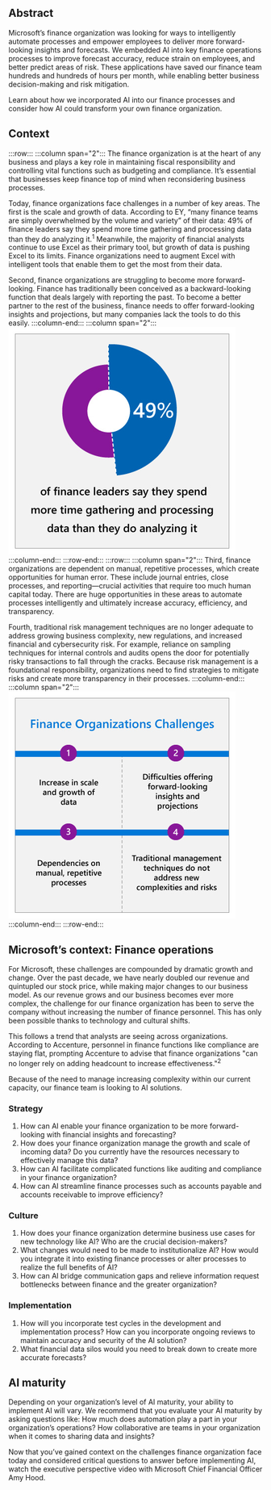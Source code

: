 ## Abstract

Microsoft’s finance organization was looking for ways to intelligently automate processes and empower employees to deliver more forward-looking insights and forecasts. We embedded AI into key finance operations processes to improve forecast accuracy, reduce strain on employees, and better predict areas of risk. These applications have saved our finance team hundreds and hundreds of hours per month, while enabling better business decision-making and risk mitigation.

Learn about how we incorporated AI into our finance processes and consider how AI could transform your own finance organization.

## Context

:::row:::
:::column span="2":::
The finance organization is at the heart of any business and plays a key role in maintaining fiscal responsibility and controlling vital functions such as budgeting and compliance. It’s essential that businesses keep finance top of mind when reconsidering business processes.

Today, finance organizations face challenges in a number of key areas. The first is the scale and growth of data. According to EY, “many finance teams are simply overwhelmed by the volume and variety” of their data: 49% of finance leaders say they spend more time gathering and processing data than they do analyzing it.<sup>1</sup> Meanwhile, the majority of financial analysts continue to use Excel as their primary tool, but growth of data is pushing Excel to its limits. Finance organizations need to augment Excel with intelligent tools that enable them to get the most from their data.

Second, finance organizations are struggling to become more forward-looking. Finance has traditionally been conceived as a backward-looking function that deals largely with reporting the past. To become a better partner to the rest of the business, finance needs to offer forward-looking insights and projections, but many companies lack the tools to do this easily.
:::column-end:::
:::column span="2":::
![49% of finance leaders say they spend more time gathering and processing data than they do analyzing it](../media/2.2.1.A.Finance-case-study-intro.jpg)
:::column-end:::
:::row-end:::
:::row:::
:::column span="2":::
Third, finance organizations are dependent on manual, repetitive processes, which create opportunities for human error. These include journal entries, close processes, and reporting—crucial activities that require too much human capital today. There are huge opportunities in these areas to automate processes intelligently and ultimately increase accuracy, efficiency, and transparency.

Fourth, traditional risk management techniques are no longer adequate to address growing business complexity, new regulations, and increased financial and cybersecurity risk. For example, reliance on sampling techniques for internal controls and audits opens the door for potentially risky transactions to fall through the cracks. Because risk management is a foundational responsibility, organizations need to find strategies to mitigate risks and create more transparency in their processes.
:::column-end:::
:::column span="2":::
![Finance organizations challenges: 1. Increase in scale and growth of data, 2. Difficulties offering forward-looking insights and projections, 3. Dependencies on manual, repetitive processes, 4. Traditional management techniques do not address new complexities and risks.](../media/2.2.1.B.Finance-case-study-intro.jpg)
:::column-end:::
:::row-end:::

## Microsoft’s context: Finance operations

For Microsoft, these challenges are compounded by dramatic growth and change. Over the past decade, we have nearly doubled our revenue and quintupled our stock price, while making major changes to our business model. As our revenue grows and our business becomes ever more complex, the challenge for our finance organization has been to serve the company without increasing the number of finance personnel. This has only been possible thanks to technology and cultural shifts.

This follows a trend that analysts are seeing across organizations. According to Accenture, personnel in finance functions like compliance are staying flat, prompting Accenture to advise that finance organizations "can no longer rely on adding headcount to increase effectiveness."<sup>2</sup>

Because of the need to manage increasing complexity within our current capacity, our finance team is looking to AI solutions.

### Strategy

1. How can AI enable your finance organization to be more forward-looking with financial insights and forecasting?
2. How does your finance organization manage the growth and scale of incoming data? Do you currently have the resources necessary to effectively manage this data?
3. How can AI facilitate complicated functions like auditing and compliance in your finance organization?
4. How can AI streamline finance processes such as accounts payable and accounts receivable to improve efficiency?

### Culture

1. How does your finance organization determine business use cases for new technology like AI? Who are the crucial decision-makers?
2. What changes would need to be made to institutionalize AI? How would you integrate it into existing finance processes or alter processes to realize the full benefits of AI?
3. How can AI bridge communication gaps and relieve information request bottlenecks between finance and the greater organization?

### Implementation

1. How will you incorporate test cycles in the development and implementation process? How can you incorporate ongoing reviews to maintain accuracy and security of the AI solution?
2. What financial data silos would you need to break down to create more accurate forecasts?

## AI maturity

Depending on your organization’s level of AI maturity, your ability to implement AI will vary. We recommend that you evaluate your AI maturity by asking questions like: How much does automation play a part in your organization’s operations? How collaborative are teams in your organization when it comes to sharing data and insights?

Now that you’ve gained context on the challenges finance organization face today and considered critical questions to answer before implementing AI, watch the executive perspective video with Microsoft Chief Financial Officer Amy Hood.